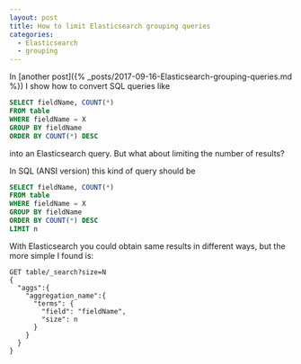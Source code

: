 ```yaml
---
layout: post
title: How to limit Elasticsearch grouping queries
categories:
  - Elasticsearch
  - grouping
---
```


In [another post]({%  _posts/2017-09-16-Elasticsearch-grouping-queries.md %}) I show how to convert SQL queries like

```sql
SELECT fieldName, COUNT(*)
FROM table
WHERE fieldName = X
GROUP BY fieldName
ORDER BY COUNT(*) DESC
```
into an Elasticsearch query. 
But what about limiting the number of results?   

In SQL (ANSI version) this kind of query should be
```sql
SELECT fieldName, COUNT(*)
FROM table
WHERE fieldName = X
GROUP BY fieldName
ORDER BY COUNT(*) DESC
LIMIT n
```

With Elasticsearch you could obtain same results in different ways, but the more simple I found is:

```
GET table/_search?size=N
{
  "aggs":{
    "aggregation_name":{
      "terms": {
        "field": "fieldName",
        "size": n
      }
    }
  }
}
```
